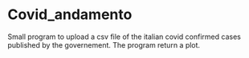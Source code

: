 # Covid_andamento
Small program to upload a csv file of the italian covid confirmed cases published by the governement. The program return a plot.
